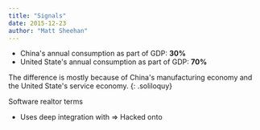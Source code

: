 ```yaml
---
title: "Signals"
date: 2015-12-23
author: "Matt Sheehan"
---
```

* China's annual consumption as part of GDP: __30%__
* United State's annual consumption as part of GDP: __70%__

The difference is mostly because of China's manufacturing economy and the United State's service economy.
{: .soliloquy}


Software realtor terms
* Uses deep integration with => Hacked onto
